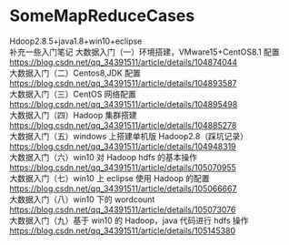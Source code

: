 # SomeMapReduceCases
Hdoop2.8.5+java1.8+win10+eclipse<br>
补充一些入门笔记
大数据入门（一）环境搭建，VMware15+CentOS8.1 配置<br>
<https://blog.csdn.net/qq_34391511/article/details/104874044><br>
大数据入门（二）Centos8,JDK 配置<br>
<https://blog.csdn.net/qq_34391511/article/details/104893587><br>
大数据入门（三）CentOS 网络配置<br>
<https://blog.csdn.net/qq_34391511/article/details/104895498><br>
大数据入门（四）Hadoop 集群搭建<br>
<https://blog.csdn.net/qq_34391511/article/details/104885278><br>
大数据入门（五）windows 上搭建单机版 Hadoop2.8（踩坑记录）<br>
<https://blog.csdn.net/qq_34391511/article/details/104948319><br>
大数据入门（六）win10 对 Hadoop hdfs 的基本操作<br>
<https://blog.csdn.net/qq_34391511/article/details/105070955><br>
大数据入门（七）win10 上 eclipse 使用 Hadoop 的配置<br>
<https://blog.csdn.net/qq_34391511/article/details/105066667><br>
大数据入门（八）win10 下的 wordcount<br>
<https://blog.csdn.net/qq_34391511/article/details/105073076><br>
大数据入门（九）基于 win10 的 Hadoop，java 代码进行 hdfs 操作<br>
<https://blog.csdn.net/qq_34391511/article/details/105145380><br>
